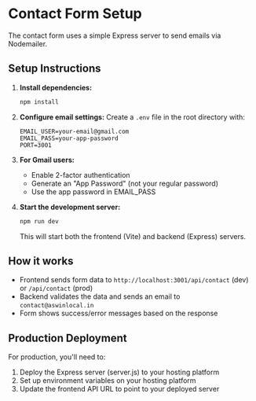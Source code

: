 # Contact Form Setup

The contact form uses a simple Express server to send emails via Nodemailer.

## Setup Instructions

1. **Install dependencies:**
   ```bash
   npm install
   ```

2. **Configure email settings:**
   Create a `.env` file in the root directory with:
   ```
   EMAIL_USER=your-email@gmail.com
   EMAIL_PASS=your-app-password
   PORT=3001
   ```

3. **For Gmail users:**
   - Enable 2-factor authentication
   - Generate an "App Password" (not your regular password)
   - Use the app password in EMAIL_PASS

4. **Start the development server:**
   ```bash
   npm run dev
   ```
   This will start both the frontend (Vite) and backend (Express) servers.

## How it works

- Frontend sends form data to `http://localhost:3001/api/contact` (dev) or `/api/contact` (prod)
- Backend validates the data and sends an email to `contact@aswinlocal.in`
- Form shows success/error messages based on the response

## Production Deployment

For production, you'll need to:
1. Deploy the Express server (server.js) to your hosting platform
2. Set up environment variables on your hosting platform
3. Update the frontend API URL to point to your deployed server 